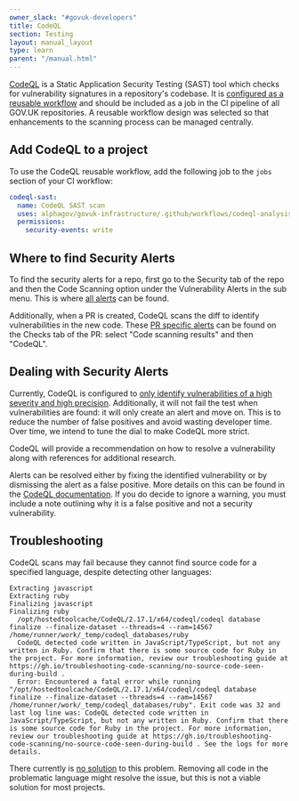 ```yaml
---
owner_slack: "#govuk-developers"
title: CodeQL
section: Testing
layout: manual_layout
type: learn
parent: "/manual.html"
---
```


[CodeQL][codeql] is a Static Application Security Testing (SAST) tool which checks for vulnerability signatures in a repository's codebase. It is [configured as a reusable workflow][reusable-codeql] and should be included as a job in the CI pipeline of all GOV.UK repositories. A reusable workflow design was selected so that enhancements to the scanning process can be managed centrally.

[codeql]: https://codeql.github.com/
[reusable-codeql]: https://github.com/alphagov/govuk-infrastructure/pull/936

## Add CodeQL to a project

To use the CodeQL reusable workflow, add the following job to the `jobs` section of your CI workflow:

```yaml
codeql-sast:
  name: CodeQL SAST scan
  uses: alphagov/govuk-infrastructure/.github/workflows/codeql-analysis.yml@main
  permissions:
    security-events: write
```

## Where to find Security Alerts

To find the security alerts for a repo, first go to the Security tab of the repo and then the Code Scanning option under the Vulnerability Alerts in the sub menu. This is where [all alerts][codeql-alerts] can be found.

Additionally, when a PR is created, CodeQL scans the diff to identify vulnerabilities in the new code. These [PR specific alerts][codeql-pr-alerts] can be found on the Checks tab of the PR: select "Code scanning results" and then "CodeQL".

[codeql-alerts]: https://docs.github.com/en/code-security/code-scanning/managing-code-scanning-alerts/managing-code-scanning-alerts-for-your-repository
[codeql-pr-alerts]: https://docs.github.com/en/code-security/code-scanning/managing-code-scanning-alerts/triaging-code-scanning-alerts-in-pull-requests#code-scanning-results-check

## Dealing with Security Alerts

Currently, CodeQL is configured to [only identify vulnerabilities of a high severity and high precision][codeql-config]. Additionally, it will not fail the test when vulnerabilities are found: it will only create an alert and move on. This is to reduce the number of false positives and avoid wasting developer time. Over time, we intend to tune the dial to make CodeQL more strict.

CodeQL will provide a recommendation on how to resolve a vulnerability along with references for additional research.

Alerts can be resolved either by fixing the identified vulnerability or by dismissing the alert as a false positive. More details on this can be found in the [CodeQL documentation][codeql-docs]. If you do decide to ignore a warning, you must include a note outlining why it is a false positive and not a security vulnerability.

[codeql-config]: https://github.com/alphagov/govuk-infrastructure/blob/f9c3b2bddf407d78c04552563a4ba23a89c8af61/.github/workflows/codeql-analysis.yml#L24-L35
[codeql-docs]: https://docs.github.com/en/code-security/code-scanning/managing-code-scanning-alerts/managing-code-scanning-alerts-for-your-repository

## Troubleshooting

CodeQL scans may fail because they cannot find source code for a specified language, despite detecting other languages:

```
Extracting javascript
Extracting ruby
Finalizing javascript
Finalizing ruby
  /opt/hostedtoolcache/CodeQL/2.17.1/x64/codeql/codeql database finalize --finalize-dataset --threads=4 --ram=14567 /home/runner/work/_temp/codeql_databases/ruby
  CodeQL detected code written in JavaScript/TypeScript, but not any written in Ruby. Confirm that there is some source code for Ruby in the project. For more information, review our troubleshooting guide at https://gh.io/troubleshooting-code-scanning/no-source-code-seen-during-build .
  Error: Encountered a fatal error while running "/opt/hostedtoolcache/CodeQL/2.17.1/x64/codeql/codeql database finalize --finalize-dataset --threads=4 --ram=14567 /home/runner/work/_temp/codeql_databases/ruby". Exit code was 32 and last log line was: CodeQL detected code written in JavaScript/TypeScript, but not any written in Ruby. Confirm that there is some source code for Ruby in the project. For more information, review our troubleshooting guide at https://gh.io/troubleshooting-code-scanning/no-source-code-seen-during-build . See the logs for more details.
```

There currently is [no solution](https://github.com/alphagov/govuk-browser-extension/pull/196) to this problem. Removing all code in the problematic language might resolve the issue, but this is not a viable solution for most projects.
